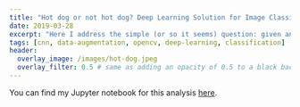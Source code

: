 ```yaml
---
title: "Hot dog or not hot dog? Deep Learning Solution for Image Classification"
date: 2019-03-28
excerpt: "Here I address the simple (or so it seems) question: given an image does it contain a hot dog? The main problem is the lack of training data (images), we augment our data, and then use a 2d convolutional neural network to make our predictions; the optimization algorithm and related hyper-parameters are critical so I discuss those as well."
tags: [cnn, data-augmentation, opencv, deep-learning, classification]
header:
  overlay_image: /images/hot-dog.jpeg
  overlay_filter: 0.5 # same as adding an opacity of 0.5 to a black background
---
```


<!-- <iframe width="420" height="315" src="https://www.youtube.com/watch?v=ACmydtFDTGs?autoplay=1"></iframe> -->


You can find my Jupyter notebook for this analysis [here](https://github.com/mkm29/DataScience/blob/master/thinkful/unit/4/4/4.4.5%20Challenge%20-%20Build%20your%20own%20model.ipynb).